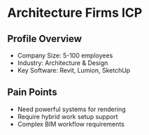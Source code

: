 # Architecture Firms ICP

## Profile Overview
* Company Size: 5-100 employees
* Industry: Architecture & Design
* Key Software: Revit, Lumion, SketchUp

## Pain Points
* Need powerful systems for rendering
* Require hybrid work setup support
* Complex BIM workflow requirements